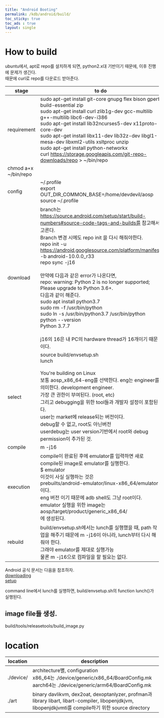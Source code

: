 ```yaml
---
title: "Android Booting"
permalink: /kdb/android/build/
toc_sticky: true
toc_ads : true
layout: single
---
```


# How to build
ubuntu에서, apt로 repo를 설치하게 되면, python2.x대 기반이기 때문에, 이후 진행에 문제가 생긴다.   
때문에 curl로 repo를 다운로드 받아준다.   

|stage|to do|
|---|---|
|requirement|sudo apt-get install git-core gnupg flex bison gperf build-essential zip<br/>sudo apt-get install curl zlib1g-dev gcc-multilib g++-multilib libc6-dev-i386<br/> sudo apt-get install lib32ncurses5-dev x11proto-core-dev<br/>sudo apt-get install libx11-dev lib32z-dev libgl1-mesa-dev libxml2-utils xsltproc unzip<br/>sudo apt-get install python-networkx<br/>curl https://storage.googleapis.com/git-repo-downloads/repo > ~/bin/repo<br/>
chmod a+x ~/bin/repo|
|config|~/.profile<br/>export OUT_DIR_COMMON_BASE=/home/devdevil/aosp<br/>source ~/.profile|
|download|branch는 https://source.android.com/setup/start/build-numbers#source-code-tags-and-builds를 참고해서 고른다.<br/>Branch 변경 시에도 repo init 을 다시 해줘야한다.<br/>repo init -u https://android.googlesource.com/platform/manifest -b android-10.0.0_r33<br/>repo sync -j16<br/><br/>만약에 다음과 같은 error가 나온다면,<br/>repo: warning: Python 2 is no longer supported; Please upgrade to Python 3.6+.<br/>다음과 같이 해준다.<br/>sudo apt install python3.7<br/>sudo rm -f /usr/bin/python<br/>sudo ln -s /usr/bin/python3.7 /usr/bin/python<br/>python --version<br/>Python 3.7.7<br/><br/>j16의 16은 내 PC의 hardware thread가 16개이기 때문이다.<br/>|
|select|source build/envsetup.sh<br/>lunch<br/><br/>You're building on Linux<br/>보통 aosp_x86_64-eng를 선택한다. eng는 engineer를 의미한다. development engineer.<br/>가장 큰 권한이 부여된다. (root, etc)<br/>그리고 debugging을 위한 tool들과 개발자 설정이 포함된다.</br>user는 market에 release되는 버전이다.<br/>debug할 수 없고, root도 아닌버전<br/>userdebug는 user version기반에서 root와 debug permission이 추가된 것.|
|compile|m -j16|
|execution|compile이 완료된 후에 emulator를 입력하면 새로 compile된 image로 emulator를 실행한다.<br/>$ emulator<br/>이것이 사실 실행하는 것은 <br/>prebuilts/android-emulator/linux-x86_64/emulator이다.<br/>eng 버전 이기 때문에 adb shell도 그냥 root이다.<br/>emulator 실행을 위한 image는 aosp/target/product/generic_x86_64/<br/>에 생성된다.|
|rebuild|build/envsetup.sh에서는 lunch를 실행했을 때, path 작업을 해주기 때문에 m -j16이 아니라, lunch부터 다시 해 줘야 한다.<br/>그래야 emulator를 제대로 실행가능<br/>물론 m -j16으로 컴파일을 할 필요는 없다.|

Android 공식 문서는 다음을 참조하자.   
[downloading](https://source.android.com/setup/build/downloading)   
[setup](https://source.android.com/setup/build/initializing)   

command line에서 lunch를 실행하면, build/envsetup.sh의 function lunch()가 실행된다.   

## image file들 생성.

build/tools/releasetools/build_image.py


# location

|location|description|
|---|---|
|./device/|architecture별, configuration<br/>x86_64는 ./device/generic/x86_64/BoardConfig.mk<br/>aarch64는 ./device/generic/arm64/BoardConfig.mk|
|./art|binary davlikvm, dex2oat, dexoptanlyzer, profman과<br/> library libart, libart-compiler, libopenjdkjvm, libopenjdkjvmti를 compile하기 위한 source directory|


